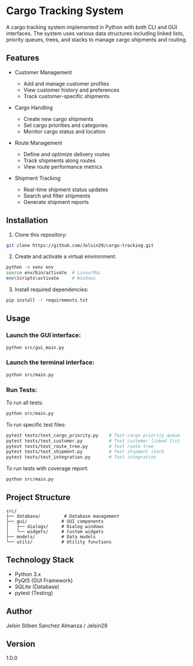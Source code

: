 # Cargo Tracking System

A cargo tracking system implemented in Python with both CLI and GUI interfaces. The system uses various data structures including linked lists, priority queues, trees, and stacks to manage cargo shipments and routing.

## Features

- Customer Management

  - Add and manage customer profiles
  - View customer history and preferences
  - Track customer-specific shipments

- Cargo Handling

  - Create new cargo shipments
  - Set cargo priorities and categories
  - Monitor cargo status and location

- Route Management

  - Define and optimize delivery routes
  - Track shipments along routes
  - View route performance metrics

- Shipment Tracking
  - Real-time shipment status updates
  - Search and filter shipments
  - Generate shipment reports

## Installation

1. Clone this repository:

```bash
git clone https://github.com/Jelsin29/cargo-tracking.git
```

2. Create and activate a virtual environment:

```bash
python -m venv env
source env/bin/activate  # Linux/Mac
env\Scripts\activate     # Windows
```

3. Install required dependencies:

```bash
pip install -r requirements.txt
```

## Usage

### Launch the GUI interface:

```bash
python src/gui_main.py
```

### Launch the terminal interface:

```bash
python src/main.py
```

### Run Tests:

To run all tests:

```bash
python src/main.py
```

To run specific test files:

```bash
pytest tests/test_cargo_priority.py    # Test cargo priority queue
pytest tests/test_customer.py          # Test customer linked list
pytest tests/test_route_tree.py        # Test route tree
pytest tests/test_shipment.py          # Test shipment stack
pytest tests/test_integration.py       # Test integration
```

To run tests with coverage report:

```bash
python src/main.py
```

## Project Structure

```
src/
├── database/         # Database management
├── gui/             # GUI components
│   ├── dialogs/     # Dialog windows
│   └── widgets/     # Custom widgets
├── models/          # Data models
└── utils/           # Utility functions
```

## Technology Stack

- Python 3.x
- PyQt5 (GUI Framework)
- SQLite (Database)
- pytest (Testing)

## Author

Jelsin Stiben Sanchez Almanza / Jelsin29

## Version

1.0.0
